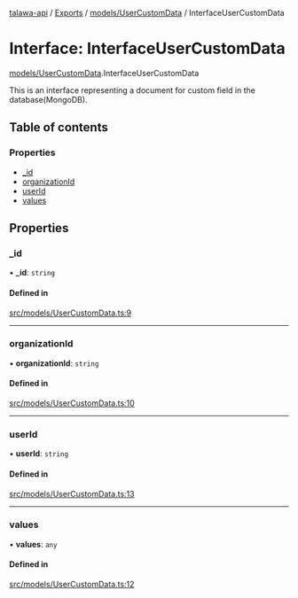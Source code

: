 [talawa-api](../README.md) / [Exports](../modules.md) / [models/UserCustomData](../modules/models_UserCustomData.md) / InterfaceUserCustomData

# Interface: InterfaceUserCustomData

[models/UserCustomData](../modules/models_UserCustomData.md).InterfaceUserCustomData

This is an interface representing a document for custom field in the database(MongoDB).

## Table of contents

### Properties

- [\_id](models_UserCustomData.InterfaceUserCustomData.md#_id)
- [organizationId](models_UserCustomData.InterfaceUserCustomData.md#organizationid)
- [userId](models_UserCustomData.InterfaceUserCustomData.md#userid)
- [values](models_UserCustomData.InterfaceUserCustomData.md#values)

## Properties

### \_id

• **\_id**: `string`

#### Defined in

[src/models/UserCustomData.ts:9](https://github.com/PalisadoesFoundation/talawa-api/blob/53234da/src/models/UserCustomData.ts#L9)

___

### organizationId

• **organizationId**: `string`

#### Defined in

[src/models/UserCustomData.ts:10](https://github.com/PalisadoesFoundation/talawa-api/blob/53234da/src/models/UserCustomData.ts#L10)

___

### userId

• **userId**: `string`

#### Defined in

[src/models/UserCustomData.ts:13](https://github.com/PalisadoesFoundation/talawa-api/blob/53234da/src/models/UserCustomData.ts#L13)

___

### values

• **values**: `any`

#### Defined in

[src/models/UserCustomData.ts:12](https://github.com/PalisadoesFoundation/talawa-api/blob/53234da/src/models/UserCustomData.ts#L12)
